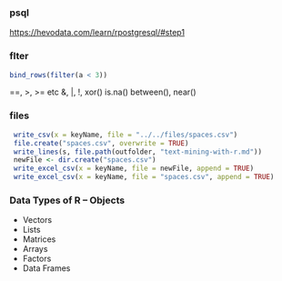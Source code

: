 
### psql
https://hevodata.com/learn/rpostgresql/#step1

### flter
```r
bind_rows(filter(a < 3))
```

==, >, >= etc
&, |, !, xor()
is.na()
between(), near()

### files

```r
 write_csv(x = keyName, file = "../../files/spaces.csv")
 file.create("spaces.csv", overwrite = TRUE)
 write_lines(s, file.path(outfolder, "text-mining-with-r.md"))
 newFile <- dir.create("spaces.csv")
 write_excel_csv(x = keyName, file = newFile, append = TRUE)
 write_excel_csv(x = keyName, file = "spaces.csv", append = TRUE)
```

### Data Types of R – Objects

- Vectors
- Lists
- Matrices
- Arrays
- Factors
- Data Frames

